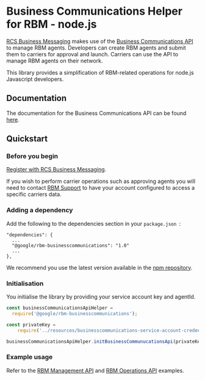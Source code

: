 # Business Communications Helper for RBM - node.js

[RCS Business Messaging](https://developers.google.com/business-communications/rcs-business-messaging/guides/get-started/how-it-works)
makes use of the [Business Communications API](https://developers.google.com/business-communications/rcs-business-messaging/reference/business-communications/rest) to manage RBM agents. Developers can create RBM agents and submit them to
carriers for approval and launch. Carriers can use the API to manage RBM agents on their network.

This library provides a simplification of RBM-related operations for node.js Javascript developers.

## Documentation

The documentation for the Business Communications API can be found [here](https://developers.google.com/business-communications/rcs-business-messaging/reference/business-communications/rest).

## Quickstart

### Before you begin

[Register with RCS Business Messaging](https://developers.google.com/business-communications/rcs-business-messaging/guides/get-started/register-partner).

If you wish to perform carrier operations such as approving agents you will need to contact [RBM Support](mailto:rbm-support@google.com) to have your account configured to access a specific carriers data.

### Adding a dependency

Add the following to the dependencies section in your `package.json `:

```
"dependencies": {
  ...
  "@google/rbm-businesscommunications": "1.0"
  ...
},
```

We recommend you use the latest version available
in the [npm repository](https://www.npmjs.com/package/@google/rbm-businesscommunications).

### Initialisation
You initialise the library by providing your service account key and agentId.

```javascript
const businessCommunicationsApiHelper =
  require('@google/rbm-businesscommunications');

const privateKey =
	require('../resources/businesscommunications-service-account-credentials.json');

businessCommunicationsApiHelper.initBusinessCommunucationsApi(privateKey);
```

### Example usage

Refer to the [RBM Management API](https://github.com/rcs-business-messaging/rbm-api-examples/tree/master/nodejs/rbm-mgmt-api)
and [RBM Operations API](https://github.com/rcs-business-messaging/rbm-api-examples/tree/master/nodejs/rbm-ops-api) examples.